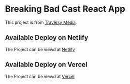 # Breaking Bad Cast React App

This project is from [Traversy Media](https://www.youtube.com/watch?v=w7ejDZ8SWv8).

## Available Deploy on Netlify

The Project can be viewd at [Netlify](https://breaking-bad-react-m.netlify.app/)

## Available Deploy on Vercel

The Project can be viewd at [Vercel](https://breaking-bad-cast-two.vercel.app/)
